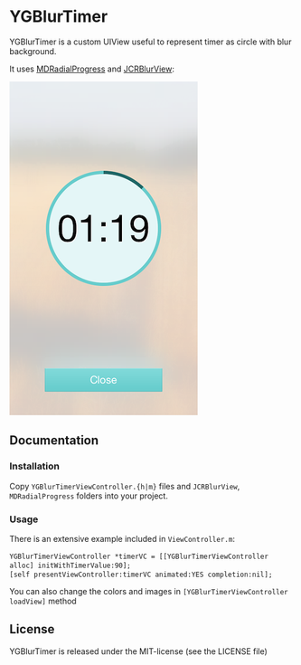 YGBlurTimer
===========

YGBlurTimer is a custom UIView useful to represent timer as circle with blur background.

It uses [MDRadialProgress] and [JCRBlurView]:

![Screenshot](screenshot.png "Screenshot")

## Documentation

### Installation

Copy `YGBlurTimerViewController.{h|m}` files and `JCRBlurView`, `MDRadialProgress` folders into your project.

### Usage

There is an extensive example included in `ViewController.m`: 

```
YGBlurTimerViewController *timerVC = [[YGBlurTimerViewController alloc] initWithTimerValue:90];
[self presentViewController:timerVC animated:YES completion:nil];
```

You can also change the colors and images in `[YGBlurTimerViewController loadView]` method

## License

YGBlurTimer is released under the MIT-license (see the LICENSE file)

[MDRadialProgress]:https://github.com/mdinacci/MDRadialProgress 
[JCRBlurView]:https://github.com/JagCesar/iOS-blur
